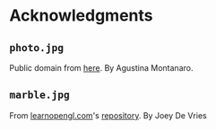 # Acknowledgments

## `photo.jpg`

Public domain from [here](https://www.pexels.com/photo/fungus-flowers-12051956/).
By Agustina Montanaro.

## `marble.jpg`

From [learnopengl.com](learnopengl.com)'s [repository](https://github.com/JoeyDeVries/LearnOpenGL/blob/master/resources/textures/marble.jpg).
By Joey De Vries

